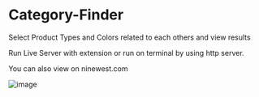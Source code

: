 # Category-Finder
Select Product Types and Colors related to each others and view results

Run Live Server with extension or run on terminal by using http server.

You can also view on ninewest.com

![image](https://github.com/Ibrahim-tunc/Category-Finder/assets/46247396/9a7240c9-dfe6-4b3f-9870-1c840739bc50)
